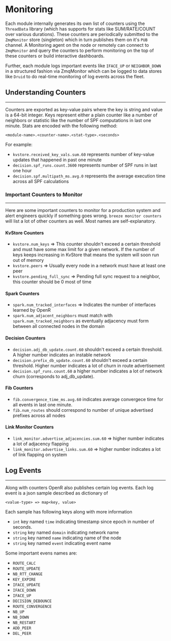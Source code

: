 # Monitoring

Each module internally generates its own list of counters using the `ThreadData`
library (which has supports for stats like SUM/RATE/COUNT over various
durations). These counters are periodically submitted to the `ZmqMonitor` store
(singleton) which in turn publishes them on it's `PUB` channel. A Monitoring
agent on the node or remotely can connect to `ZmqMonitor` and query the counters
to perform monitoring on the top of these counters or build interactive
dashboards.

Further, each module logs important events like `IFACE_UP` or `NEIGHBOR_DOWN` in
a structured fashion via ZmqMonitor which can be logged to data stores like
`Druid` to do real-time monitoring of log events across the fleet.

## Understanding Counters

---

Counters are exported as key-value pairs where the key is string and value is a
64-bit integer. Keys represent either a plain counter like a number of neighbors
or statistic like the number of SPF computations in last one minute. Stats are
encoded with the following method:

`<module-name>.<counter-name>.<stat-type>.<seconds>`

For example:

- `kvstore.received_key_vals.sum.60` represents number of key-value updates that
  happened in past one minute
- `decision.spf_runs.count.3600` represents number of SPF runs in last one hour
- `decision.spf.multipath_ms.avg.0` represents the average execution time across
  all SPF calculations

### Important Counters to Monitor

---

Here are some important counters to monitor for a production system and alert
engineers quickly if something goes wrong. `breeze monitor counters` will list a
lot of other counters as well. Most names are self-explanatory.

#### KvStore Counters

- `kvstore.num_keys` => This counter shouldn't exceed a certain threshold and
  must have some max limit for a given network. If the number of keys keeps
  increasing in KvStore that means the system will soon run out of memory
- `kvstore.peers` => Usually every node in a network must have at least one peer
- `kvstore.pending_full_sync` => Pending full sync request to a neighbor, this
  counter should be 0 most of time

#### Spark Counters

- `spark.num_tracked_interfaces` => Indicates the number of interfaces learned
  by OpenR
- `spark.num_adjacent_neighbors` must match with `spark.num_tracked_neighbors`
  as eventually adjacency must form between all connected nodes in the domain

#### Decision Counters

- `decision.adj_db_update.count.60` shouldn't exceed a certain threshold. A
  higher number indicates an instable network
- `decision.prefix_db_update.count.60` shouldn't exceed a certain threshold.
  Higher number indicates a lot of churn in route advertisement
- `decision.spf_runs.count.60` a higher number indicates a lot of network churn
  (corresponds to adj_db_update).

#### Fib Counters

- `fib.convergence_time_ms.avg.60` indicates average convergece time for all
  events in last one minute.
- `fib.num_routes` should correspond to number of unique advertised prefixes
  across all nodes

#### Link Monitor Counters

- `link_monitor.advertise_adjacencies.sum.60` => higher number indicates a lot
  of adjacency flapping
- `link_monitor.advertise_links.sum.60` => higher number indicates a lot of link
  flapping on system

## Log Events

---

Along with counters OpenR also publishes certain log events. Each log event is a
json sample described as dictionary of

`<value-type> => map<key, value>`

Each sample has following keys along with more information

- `int` key named `time` indicating timestamp since epoch in number of seconds.
- `string` key named `domain` indicating network name
- `string` key named `name` indicating name of the node
- `string` key named `event` indicating event name

Some important evens names are:

- `ROUTE_CALC`
- `ROUTE_UPDATE`
- `NB_RTT_CHANGE`
- `KEY_EXPIRE`
- `IFACE_UPDATE`
- `IFACE_DOWN`
- `IFACE_UP`
- `DECISION_DEBOUNCE`
- `ROUTE_CONVERGENCE`
- `NB_UP`
- `NB_DOWN`
- `NB_RESTART`
- `ADD_PEER`
- `DEL_PEER`
